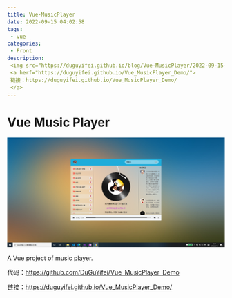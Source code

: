 ```yaml
---
title: Vue-MusicPlayer
date: 2022-09-15 04:02:58
tags:
 - vue
categories:
 - Front
description:
 <img src="https://duguyifei.github.io/blog/Vue-MusicPlayer/2022-09-15-05-15-04.png">
 <a herf="https://duguyifei.github.io/Vue_MusicPlayer_Demo/">
 链接：https://duguyifei.github.io/Vue_MusicPlayer_Demo/
 </a>
---
```


# Vue Music Player
![](Vue-MusicPlayer/2022-09-15-05-15-04.png)

A Vue project of music player.

代码：https://github.com/DuGuYifei/Vue_MusicPlayer_Demo

链接：https://duguyifei.github.io/Vue_MusicPlayer_Demo/